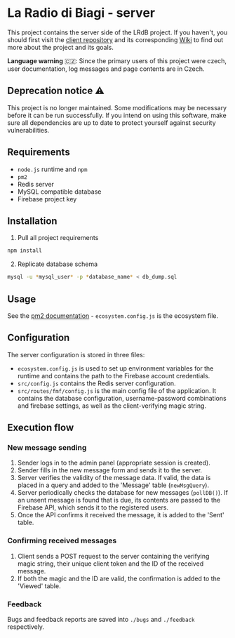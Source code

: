 # La Radio di Biagi - server

This project contains the server side of the LRdB project. If you haven't, you should first visit the [client repository](https://github.com/lunakv/lrdb-client) and its corresponding [Wiki](https://github.com/lunakv/lrdb-client/wiki) to find out more about the project and its goals.

**Language warning** 🇨🇿: Since the primary users of this project were czech, user documentation, log messages and page contents are in Czech.

## Deprecation notice ⚠️
This project is no longer maintained. Some modifications may be necessary before it can be run successfully. If you intend on using this software, make sure all dependencies are up to date to protect yourself against security vulnerabilities.

## Requirements
- `node.js` runtime and `npm` 
- `pm2`
- Redis server
- MySQL compatible database
- Firebase project key

## Installation
1. Pull all project requirements
```bash
npm install
```
2. Replicate database schema
```bash
mysql -u *mysql_user* -p *database_name* < db_dump.sql
```

## Usage

See the [pm2 documentation](https://pm2.keymetrics.io) - `ecosystem.config.js` is the ecosystem file.

## Configuration
The server configuration is stored in three files:
- `ecosystem.config.js` is used to set up environment variables for the runtime and contains the path to the Firebase account credentials.
- `src/config.js` contains the Redis server configuration.
- `src/routes/fmf/config.js` is the main config file of the application. It contains the database configuration, username-password combinations and firebase settings, as well as the client-verifying magic string.

## Execution flow
### New message sending
1. Sender logs in to the admin panel (appropriate session is created).
2. Sender fills in the new message form and sends it to the server.
3. Server verifies the validity of the message data. If valid, the data is placed in a query and added to the 'Message' table (`newMsgQuery`).
4. Server periodically checks the database for new messages (`pollDB()`). If an unsent message is found that is due, its contents are passed to the Firebase API, which sends it to the registered users.
5. Once the API confirms it received the message, it is added to the 'Sent' table.

### Confirming received messages
1. Client sends a POST request to the server containing the verifying magic string, their unique client token and the ID of the received message. 
2. If both the magic and the ID are valid, the confirmation is added to the 'Viewed' table.


### Feedback
Bugs and feedback reports are saved into `./bugs` and `./feedback` respectively.
